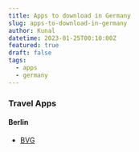 ```yaml
---
title: Apps to download in Germany
slug: apps-to-download-in-germany
author: Kunal
datetime: 2023-01-25T00:10:00Z
featured: true
draft: false
tags:
  - apps
  - germany
---
```

### Travel Apps

#### Berlin

- [BVG](https://www.bvg.de/en)
